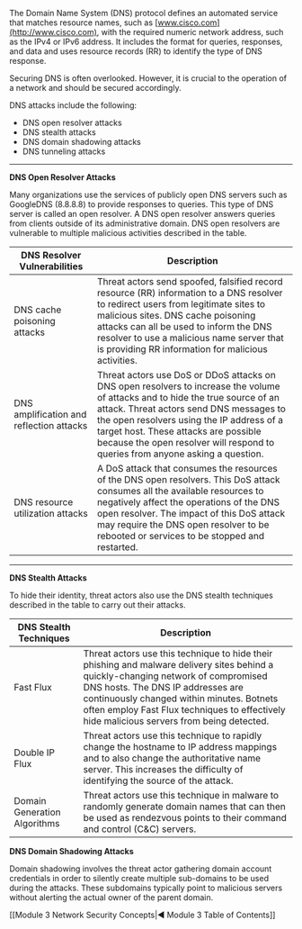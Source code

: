 The Domain Name System (DNS) protocol defines an automated service that matches resource names, such as [www.cisco.com](http://www.cisco.com), with the required numeric network address, such as the IPv4 or IPv6 address. It includes the format for queries, responses, and data and uses resource records (RR) to identify the type of DNS response.

Securing DNS is often overlooked. However, it is crucial to the operation of a network and should be secured accordingly.

DNS attacks include the following:

- DNS open resolver attacks
- DNS stealth attacks
- DNS domain shadowing attacks
- DNS tunneling attacks

---

**DNS Open Resolver Attacks**

Many organizations use the services of publicly open DNS servers such as GoogleDNS (8.8.8.8) to provide responses to queries. This type of DNS server is called an open resolver. A DNS open resolver answers queries from clients outside of its administrative domain. DNS open resolvers are vulnerable to multiple malicious activities described in the table.


| **DNS Resolver Vulnerabilities**         | **Description**                                                                                                                                                                                                                                                                                                                                  |
| ---------------------------------------- | ------------------------------------------------------------------------------------------------------------------------------------------------------------------------------------------------------------------------------------------------------------------------------------------------------------------------------------------------ |
| DNS cache poisoning attacks              | Threat actors send spoofed, falsified record resource (RR) information to a DNS resolver to redirect users from legitimate sites to malicious sites. DNS cache poisoning attacks can all be used to inform the DNS resolver to use a malicious name server that is providing RR information for malicious activities.                            |
| DNS amplification and reflection attacks | Threat actors use DoS or DDoS attacks on DNS open resolvers to increase the volume of attacks and to hide the true source of an attack. Threat actors send DNS messages to the open resolvers using the IP address of a target host. These attacks are possible because the open resolver will respond to queries from anyone asking a question. |
| DNS resource utilization attacks         | A DoS attack that consumes the resources of the DNS open resolvers. This DoS attack consumes all the available resources to negatively affect the operations of the DNS open resolver. The impact of this DoS attack may require the DNS open resolver to be rebooted or services to be stopped and restarted.                                   |

---

**DNS Stealth Attacks**

To hide their identity, threat actors also use the DNS stealth techniques described in the table to carry out their attacks.


| **DNS Stealth Techniques**   | **Description**                                                                                                                                                                                                                                                                                                   |
| ---------------------------- | ----------------------------------------------------------------------------------------------------------------------------------------------------------------------------------------------------------------------------------------------------------------------------------------------------------------- |
| Fast Flux                    | Threat actors use this technique to hide their phishing and malware delivery sites behind a quickly-changing network of compromised DNS hosts. The DNS IP addresses are continuously changed within minutes. Botnets often employ Fast Flux techniques to effectively hide malicious servers from being detected. |
| Double IP Flux               | Threat actors use this technique to rapidly change the hostname to IP address mappings and to also change the authoritative name server. This increases the difficulty of identifying the source of the attack.                                                                                                   |
| Domain Generation Algorithms | Threat actors use this technique in malware to randomly generate domain names that can then be used as rendezvous points to their command and control (C&C) servers.                                                                                                                                              |

**DNS Domain Shadowing Attacks**

Domain shadowing involves the threat actor gathering domain account credentials in order to silently create multiple sub-domains to be used during the attacks. These subdomains typically point to malicious servers without alerting the actual owner of the parent domain.

[[Module 3 Network Security Concepts|◀ Module 3 Table of Contents]]